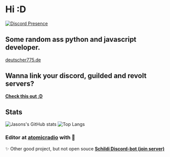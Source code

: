 # Hi :D
[![Discord Presence](https://lanyard.cnrad.dev/api/690123872674119710)](https://discord.com/users/690123872674119710)

## Some random ass python and javascript developer.
[deutscher775.de](https://deutscher775.de)

## Wanna link your discord, guilded and revolt servers?
**[Check this out ;D](https://discord.gg/Vf6wqK4nef)**

## Stats
![Jasons's GitHub stats](https://github-readme-stats.vercel.app/api?username=deutscher775&show_icons=true&theme=radical)
![Top Langs](https://github-readme-stats.vercel.app/api/top-langs/?username=deutscher775&layout=compact)

### Editor at <a href="https://atomic.radio" target="_blank">atomicradio</a> with 💙

✨ Other good project, but not open souce **[Schildi Discord-bot (join server)](https://sirellasama.de/discord)**
